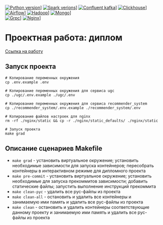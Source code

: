 [![Python version](https://img.shields.io/badge/python-3.10-informational)](https://www.python.org)]
[![Spark verions](https://img.shields.io/badge/spark-3.3.1-informational)](https://spark.apache.org/)]
[![Confluent kafka](https://img.shields.io/badge/confluent_kafka-7.3.0-informational)](https://www.confluent.io/apache-kafka-vs-confluent/)]
[![Clickhouse](https://img.shields.io/badge/clickhouse-22.1-informational)](https://clickhouse.com/)]
[![Airflow](https://img.shields.io/badge/airflow-2.2.5-informational)](https://airflow.apache.org/)]
[![Hadoop](https://img.shields.io/badge/hadoop-2.0.0-informational)](https://hadoop.apache.org/)]
[![Mongo](https://img.shields.io/badge/mongo-6.0.4-informational)](https://www.mongodb.com/)]\
[![Grpc](https://img.shields.io/badge/grpc-1.47.0-informational)](https://grpc.io/)]
[![Nginx](https://img.shields.io/badge/nginx-1.23.1-informational)](https://nginx.org/ru/)]

# Проектная работа: диплом

[Ссылка на работу](https://github.com/xh4vm/graduate_work)

## Запуск проекта
``` 
# Копирование переменных окружения
cp .env.example .env 

# Копирование переменных окружения для сервиса ugc
cp ./ugc/.env.example ./ugc/.env 

# Копирование переменных окружения для сервиса recommender_system
cp ./recommender_system/.env.example ./recommender_system/.env 

# Копирование файлов настроек для nginx
rm -rf ./nginx/static && cp -r ./nginx/static_defaults/ ./nginx/static

# Запуск проекта
make grad
```

## Описание сценариев Makefile
- `make grad` - установить виртуальное окружение; установить необходимые зависимости для запуска контейнеров; пересобрать контейнеры в интерактивном режиме для дипломного проекта
- `make pre-commit` - установить виртуальное окружение; установить необходимые для запуска прекоммитов зависимости; добавить статические файлы; запустить выполнение инструкций прекоммита
- `make clean-pyc` - удалить все pyc-файлы из проекта
- `make clean-all` - остановить и удалить все контейнеры и занимаемую ими память и удалить все pyc-файлы из проекта
- `make clean` - остановить и удалить контейнеры соответствующие данному проекту и занимаемую ими память и удалить все pyc-файлы из проекта
